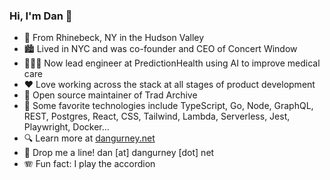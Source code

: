 ### Hi, I'm Dan 👋

- 🏡 From Rhinebeck, NY in the Hudson Valley
- 🏙 Lived in NYC and was co-founder and CEO of Concert Window
- 👨🏻‍💻 Now lead engineer at PredictionHealth using AI to improve medical care
- ♥️ Love working across the stack at all stages of product development
- 📖 Open source maintainer of Trad Archive
- 🔧 Some favorite technologies include TypeScript, Go, Node, GraphQL, REST, Postgres, React, CSS, Tailwind, Lambda, Serverless, Jest, Playwright, Docker...
- 🔍 Learn more at [dangurney.net](https://dangurney.net)
- 💬 Drop me a line! dan [at] dangurney [dot] net
- 🪗 Fun fact: I play the accordion

